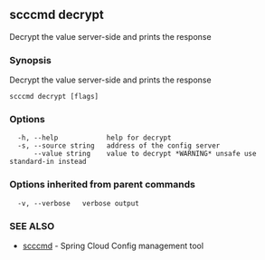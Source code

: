 ## scccmd decrypt

Decrypt the value server-side and prints the response

### Synopsis

Decrypt the value server-side and prints the response

```
scccmd decrypt [flags]
```

### Options

```
  -h, --help            help for decrypt
  -s, --source string   address of the config server
      --value string    value to decrypt *WARNING* unsafe use standard-in instead
```

### Options inherited from parent commands

```
  -v, --verbose   verbose output
```

### SEE ALSO

* [scccmd](scccmd.md)	 - Spring Cloud Config management tool

